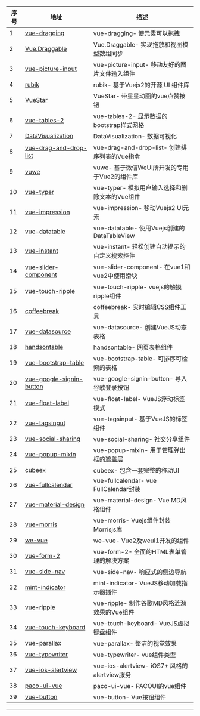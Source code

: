 
序号 | 地址 | 描述
-|-|-|
1 | [vue-dragging](https://github.com/hilongjw/vue-dragging) | vue-dragging- 使元素可以拖拽 
2 | [Vue.Draggable](https://github.com/David-Desmaisons/Vue.Draggable) | Vue.Draggable- 实现拖放和视图模型数组同步 
3 | [vue-picture-input](https://github.com/alessiomaffeis/vue-picture-input) | vue-picture-input- 移动友好的图片文件输入组件 
4 | [rubik](https://github.com/ccforward/rubik) | rubik- 基于Vuejs2的开源 UI 组件库 
5 | [VueStar](https://github.com/OYsun/VueStar) | VueStar- 带星星动画的vue点赞按钮 
6 | [vue-tables-2](https://github.com/matfish2/vue-tables-2) | vue-tables-2- 显示数据的bootstrap样式网格 
7 | [DataVisualization](https://github.com/SimonZhangITer/DataVisualization) | DataVisualization- 数据可视化 
8 | [vue-drag-and-drop-list](https://github.com/Alex-fun/vue-drag-and-drop-list) | vue-drag-and-drop-list- 创建排序列表的Vue指令 
9 | [vuwe](https://github.com/vuwe/vuwe) | vuwe- 基于微信WeUI所开发的专用于Vue2的组件库 
10 | [vue-typer](https://github.com/cngu/vue-typer) | vue-typer- 模拟用户输入选择和删除文本的Vue组件 
11 | [vue-impression](https://github.com/NewDadaFE/vue-impression) | vue-impression- 移动Vuejs2 UI元素 
12 | [vue-datatable](https://github.com/galenyuan/vue-datatable) | vue-datatable- 使用Vuejs创建的DataTableView 
13 | [vue-instant](https://github.com/santiblanko/vue-instant) | vue-instant- 轻松创建自动提示的自定义搜索控件 
14 | [vue-slider-component](https://github.com/NightCatSama/vue-slider-component) | vue-slider-component- 在vue1和vue2中使用滑块 
15 | [vue-touch-ripple](https://github.com/surmon-china/vue-touch-ripple) | vue-touch-ripple- vuejs的触摸ripple组件 
16 | [coffeebreak](https://github.com/Kocisov/coffeebreak) | coffeebreak- 实时编辑CSS组件工具 
17 | [vue-datasource](https://github.com/coderdiaz/vue-datasource) | vue-datasource- 创建VueJS动态表格 
18 | [handsontable](https://github.com/vue-bulma/handsontable) | handsontable- 网页表格组件 
19 | [vue-bootstrap-table](https://github.com/jbaysolutions/vue-bootstrap-table) | vue-bootstrap-table- 可排序可检索的表格 
20 | [vue-google-signin-button](https://github.com/phanan/vue-google-signin-button) | vue-google-signin-button- 导入谷歌登录按钮 
21 | [vue-float-label](https://github.com/bkzl/vue-float-label) | vue-float-label- VueJS浮动标签模式 
22 | [vue-tagsinput](https://github.com/Ginhing/vue-tagsinput) | vue-tagsinput- 基于VueJS的标签组件 
23 | [vue-social-sharing](https://github.com/nicolasbeauvais/vue-social-sharing) | vue-social-sharing- 社交分享组件 
24 | [vue-popup-mixin](https://github.com/myronliu347/vue-popup-mixin) | vue-popup-mixin- 用于管理弹出框的遮盖层 
25 | [cubeex](https://github.com/fangyongbao/cubeex) | cubeex- 包含一套完整的移动UI 
26 | [vue-fullcalendar](https://github.com/CroudSupport/vue-fullcalendar) | vue-fullcalendar- vue FullCalendar封装 
27 | [vue-material-design](https://github.com/loujiayu/vue-material-design) | vue-material-design- Vue MD风格组件 
28 | [vue-morris](https://github.com/bbonnin/vue-morris) | vue-morris- Vuejs组件封装Morrisjs库 
29 | [we-vue](https://github.com/tianyong90/we-vue) | we-vue- Vue2及weui1开发的组件 
30 | [vue-form-2](https://github.com/matfish2/vue-form-2) | vue-form-2- 全面的HTML表单管理的解决方案 
31 | [vue-side-nav](https://github.com/vue-comps/vue-side-nav) | vue-side-nav- 响应式的侧边导航 
32 | [mint-indicator](https://github.com/mint-ui/mint-indicator) | mint-indicator- VueJS移动加载指示器插件 
33 | [vue-ripple](https://github.com/BosNaufal/vue-ripple) | vue-ripple- 制作谷歌MD风格涟漪效果的Vue组件 
34 | [vue-touch-keyboard](https://github.com/icebob/vue-touch-keyboard) | vue-touch-keyboard- VueJS虚拟键盘组件 
35 | [vue-parallax](https://github.com/vue-comps/vue-parallax) | vue-parallax- 整洁的视觉效果 
36 | [vue-typewriter](https://github.com/eduardostuart/vue-typewriter) | vue-typewriter- vue组件类型 
37 | [vue-ios-alertview](https://github.com/Treri/vue-ios-alertview) | vue-ios-alertview- iOS7+ 风格的alertview服务 
38 | [paco-ui-vue](https://github.com/yeseason/paco-ui-vue) | paco-ui-vue- PACOUI的vue组件 
39 | [vue-button](https://github.com/steven5538/vue-button) | vue-button- Vue按钮组件 

---
##